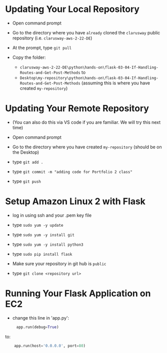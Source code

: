 # Updating Your Local Repository

- Open command prompt

- Go to the directory where you have `already` cloned the `clarusway` public repository (i.e. `clarusway-aws-2-22-DE`)

- At the prompt, type `git pull`

- Copy the folder:
    - `clarusway-aws-2-22-DE\python\hands-on\flask-03-04-If-Handling-Routes-and-Get-Post-Methods`
    to
    - `Desktop\my-repository\python\hands-on\flask-03-04-If-Handling-Routes-and-Get-Post-Methods`
(assuming this is where you have created `my-repository`)

#
# Updating Your Remote Repository

- (You can also do this via VS code if you are familiar.  We will try this next time)

- Open command prompt

- Go to the directory where you have created `my-repository` (should be on the Desktop)

- type `git add .`

- type `git commit -m "adding code for Portfolio 2 class"`

- type `git push`
    

#
# Setup Amazon Linux 2 with Flask

- log in using ssh and your .pem key file

- type `sudo yum -y update`

- type `sudo yum -y install git`

- type `sudo yum -y install python3`

- type `sudo pip install flask`

- Make sure your repository in git hub is `public`

- type `git clone <repository url>`

#
# Running Your Flask Application on EC2

- change this line in 'app.py':
```python
     app.run(debug=True)
```
to:
```python
    app.run(host='0.0.0.0', port=80)
```

